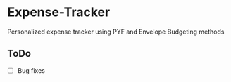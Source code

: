 # Expense-Tracker
Personalized expense tracker using PYF and Envelope Budgeting methods

## ToDo
- [ ] Bug fixes